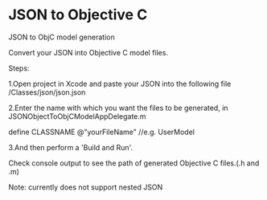 JSON to Objective C
==========

JSON to ObjC model generation

Convert your JSON into Objective C model files.

Steps:

1.Open project in Xcode and paste your JSON into the following file
/Classes/json/json.json

2.Enter the name with which you want the files to be generated, in JSONObjectToObjCModelAppDelegate.m

define CLASSNAME @"yourFileName" //e.g. UserModel

3.And then perform a 'Build and Run'.

Check console output to see the path of generated Objective C files.(.h and .m)

Note: currently does not support nested JSON
